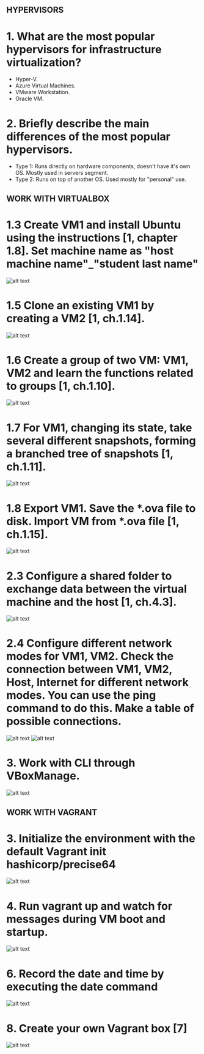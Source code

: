 ## HYPERVISORS

# 1. What are the most popular hypervisors for infrastructure virtualization?
- Hyper-V.
- Azure Virtual Machines.
- VMware Workstation.
- Oracle VM.

# 2. Briefly describe the main differences of the most popular hypervisors.

 - Type 1:  Runs  directly on hardware components, doesn't have it's own OS. Mostly used in servers segment.
 - Type 2:  Runs on top of another OS. Used mostly for "personal" use. 


 ## WORK WITH VIRTUALBOX

 # 1.3 Create VM1 and install Ubuntu using the instructions [1, chapter 1.8]. Set machine name as "host machine name"_"student last name"

![alt text](images/installedvm.png)

# 1.5 Clone an existing VM1 by creating a VM2 [1, ch.1.14].

![alt text](images/ociclone.png)

# 1.6 Create a group of two VM: VM1, VM2 and learn the functions related to groups [1, ch.1.10].

![alt text](images/vmgroups.png)

# 1.7 For VM1, changing its state, take several different snapshots, forming a branched tree of snapshots [1, ch.1.11].

![alt text](images/snapshots.png)

# 1.8 Export VM1. Save the *.ova file to disk. Import VM from *.ova file [1, ch.1.15].
 
 ![alt text](images/ovafile.png)

 # 2.3 Configure a shared folder to exchange data between the virtual machine and the host [1, ch.4.3].

 ![alt text](images/vmsharedfolder.png)

# 2.4 Configure different network modes for VM1, VM2. Check the connection between VM1, VM2, Host, Internet for different network modes. You can use the ping command to do this. Make a table of possible connections.

 ![alt text](images/ready2ping.png)
 ![alt text](images/pingingvm.png)

# 3. Work with CLI through VBoxManage.
 
  ![alt text](images/usingvboxmanagecli.png)

  ## WORK WITH VAGRANT

# 3. Initialize the environment with the default Vagrant init hashicorp/precise64

  ![alt text](images/vagrantinit.png)

  # 4. Run vagrant up and watch for messages during VM boot and startup.

 ![alt text](images/runningvagrantbox.png)

# 6. Record the date and time by executing the date command

 ![alt text](images/dateinsidevagrantbox.png)

 # 8. Create your own Vagrant box [7]

 ![alt text](images/myownbox.png)
